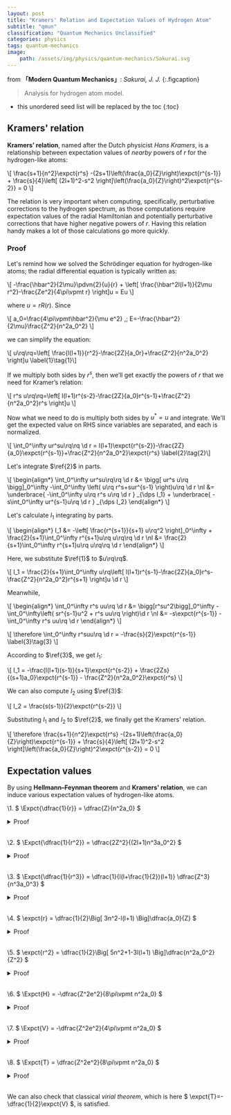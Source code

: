 ```yaml
---
layout: post
title: "Kramers' Relation and Expectation Values of Hydrogen Atom"
subtitle: "qmun"
classification: "Quantum Mechanics Unclassified"
categories: physics
tags: quantum-mechanics
image:
    path: /assets/img/physics/quantum-mechanics/Sakurai.svg
---
```


from **「Modern Quantum Mechanics」**: _Sakurai, J. J._
{:.figcaption}

> Analysis for hydrogen atom model.

<!--more-->
* this unordered seed list will be replaced by the toc
{:toc}

## Kramers' relation

**Kramers’ relation**, named after the Dutch physicist _Hans Kramers_,
is a relationship between expectation values of _nearby_ powers of $r$ for the hydrogen-like atoms:

\\[ \frac{s+1}{n^2}\expct{r^s} -(2s+1)\left(\frac{a_0}{Z}\right)\expct{r^{s-1}} + \frac{s}{4}\left[ (2l+1)^2-s^2 \right]\left(\frac{a_0}{Z}\right)^2\expct{r^{s-2}} = 0 \\]

The relation is very important when computing, specifically, perturbative corrections to the hydrogen spectrum,
as those computations require expectation values of the radial Hamiltonian and potentially perturbative corrections
that have higher negative powers of $r$. Having this relation handy makes a lot of those calculations go more quickly.

### Proof

Let's remind how we solved the Schrödinger equation for hydrogen-like atoms; the radial differential equation is typically written as:

\\[ -\frac{\hbar^2}{2\mu}\pdvn{2}{u}{r} + \left[ \frac{\hbar^2l(l+1)}{2\mu r^2}-\frac{Ze^2}{4\pi\vpmt r} \right]u = Eu \\]

where $u=rR(r)$. Since

\\[ a_0=\frac{4\pi\vpmt\hbar^2}{\mu e^2} ,\; E=-\frac{\hbar^2}{2\mu}\frac{Z^2}{n^2a_0^2} \\]

we can simplify the equation:

\\[ u\rq\rq=\left[ \frac{l(l+1)}{r^2}-\frac{2Z}{a_0r}+\frac{Z^2}{n^2a_0^2} \right]u       \label{1}\tag{1}\\]

If we multiply both sides by $r^s$, then we’ll get exactly the powers of $r$ that we need for Kramer’s relation:

\\[ r^s u\rq\rq=\left[ l(l+1)r^{s-2}-\frac{2Z}{a_0}r^{s-1}+\frac{Z^2}{n^2a_0^2}r^s \right]u \\]

Now what we need to do is multiply both sides by $u^\ast=u$ and integrate.
We'll get the expected value on RHS since variables are separated, and each is normalized.

\\[ \int_0^\infty ur^su\rq\rq \d r = l(l+1)\expct{r^{s-2}}-\frac{2Z}{a_0}\expct{r^{s-1}}+\frac{Z^2}{n^2a_0^2}\expct{r^s}     \label{2}\tag{2}\\]

Let's integrate $\ref{2}$ in parts.

\\[ \begin{align\*}
\int_0^\infty ur^su\rq\rq \d r
&= \bigg[ ur^s u\rq \bigg]_0^\infty -\int_0^\infty \left( u\rq r^s+sur^{s-1} \right)u\rq \d r \nl
&= \underbrace{ -\int_0^\infty u\rq r^s u\rq \d r } _{\dps I_1} + \underbrace{ -s\int_0^\infty ur^{s-1}u\rq \d r } _{\dps I_2}
\end{align\*} \\]

Let's calculate $I_1$ integrating by parts.

\\[ \begin{align\*}
I_1 &= -\left[ \frac{r^{s+1}}{s+1} u\rq^2 \right]_0^\infty + \frac{2}{s+1}\int_0^\infty r^{s+1}u\rq u\rq\rq \d r \nl
&= \frac{2}{s+1}\int_0^\infty r^{s+1}u\rq u\rq\rq \d r
\end{align\*} \\]

Here, we substitute $\ref{1}$ to $u\rq\rq$.

\\[ I_1 = \frac{2}{s+1}\int_0^\infty u\rq\left[ l(l+1)r^{s-1}-\frac{2Z}{a_0}r^s-\frac{Z^2}{n^2a_0^2}r^{s+1} \right]u \d r \\]

Meanwhile,

\\[ \begin{align\*}
\int_0^\infty r^s uu\rq \d r &= \bigg[r^su^2\bigg]_0^\infty -\int_0^\infty\left( sr^{s-1}u^2 + r^s uu\rq \right)\d r \nl
&= -s\expct{r^{s-1}} -\int_0^\infty r^s uu\rq \d r
\end{align\*} \\]

\\[ \therefore \int_0^\infty r^suu\rq \d r = -\frac{s}{2}\expct{r^{s-1}}  \label{3}\tag{3} \\]

According to $\ref{3}$, we get $I_1$:

\\[ I_1 = -\frac{l(l+1)(s-1)}{s+1}\expct{r^{s-2}} + \frac{2Zs}{(s+1)a_0}\expct{r^{s-1}} - \frac{Z^2}{n^2a_0^2}\expct{r^s} \\]

We can also compute $I_2$ using $\ref{3}$:

\\[ I_2 = \frac{s(s-1)}{2}\expct{r^{s-2}} \\]

Substituting $I_1$ and $I_2$ to $\ref{2}$, we finally get the Kramers' relation.

\\[ \therefore \frac{s+1}{n^2}\expct{r^s} -(2s+1)\left(\frac{a_0}{Z}\right)\expct{r^{s-1}} + \frac{s}{4}\left[ (2l+1)^2-s^2 \right]\left(\frac{a_0}{Z}\right)^2\expct{r^{s-2}} = 0 \\]

## Expectation values

By using **Hellmann–Feynman theorem** and **Kramers' relation**, we can induce various expectation values of hydrogen-like atoms.

\1. $ \Expct{\dfrac{1}{r}} = \dfrac{Z}{n^2a_0} $
<details markdown="1"> <summary> Proof </summary>

Let's use the fundamental charge $e$ as a parameter for the Hellman-Feynman theorem.

\\[ \hat{H}(e) = -\frac{\hbar^2}{2\mu}\laplacian - \frac{Ze^2}{4\pi\vpmt r} \\]
  
Then,
  
\\[ \pdv{\hat{H}}{e} = -\frac{Ze}{2\pi\vpmt r} \\]
  
The energy of the electron dependent on $e$ is:
  
\\[ E_n(e) = -\frac{\mu}{2\hbar^2}\left( \frac{Ze^2}{4\pi\vpmt} \right)^2 \\]
  
Then,
  
\\[ \pdv{E_n}{e} = -\frac{1}{2\pi\vpmt}\frac{Z^2}{n^2a_0} \\]
  
By the Hellmann-Feynman theorem, we get:
  
\\[ \begin{align\*}
\pdv{E_n}{e} 
&= \Expct{\pdv{\hat{H}}{e}} \nl
&= -\frac{Ze}{2\pi\vpmt}\Expct{\frac{1}{r}}
\end{align\*} \\]

Therefore,

\\[ \therefore \Expct{\frac{1}{r}} = \frac{Z}{n^2a_0} \\]

It can be also derived from substituting $s=0$ to the Kramers' relation.

</details> <br>


\2. $ \Expct{\dfrac{1}{r^2}} = \dfrac{2Z^2}{(2l+1)n^3a_0^2} $
<details markdown="1"> <summary> Proof </summary>

Let's use the angular momentum quantum number $l$ as a parameter for the Hellman-Feynman theorem.

\\[ \hat{H}(l) = \frac{\hbar^2}{2\mu r}\pdvn{2}{ }{r}r + \frac{\hbar^2l(l+1)}{2\mu r^2} - \frac{Ze^2}{4\pi\vpmt r} \\]

Then,

\\[ \pdv{\hat{H}}{l} = \frac{\hbar^2(2l+1)}{2\mu r^2} \\]

We showed that the principle quantum number $n$ and the angular momentum quantum number $l$ 
has the following relationship finding the eigenfunction of hydrogen-like atoms:

\\[ n=l+N+1 \;(N\in\N_0) \\]

The energy of the electron dependent on $l$ is:

\\[ E_n(l) = -\frac{\hbar^2}{2\mu} \frac{Z^2}{(l+N+1)^2a_0^2} \\]

Then,

\\[ \pdv{E_n}{l} = \frac{\hbar^2}{\mu} \frac{Z^2}{(l+N+1)^3a_0^2} \\]

By the Hellmann-Feynman theorem, we get:

\\[ \begin{align\*}
\pdv{E_n}{l}
&= \Expct{\pdv{\hat{H}}{l}} \nl
&= \frac{\hbar^2(2l+1)}{2\mu} \Expct{\frac{1}{r^2}}
\end{align\*} \\]

Therefore,

\\[ \therefore \Expct{\frac{1}{r^2}} = \frac{2Z^2}{(2l+1)n^3a_0^2} \\]

It can be also derived from substituting $s=1$ to the Kramers' relation.
</details> <br>

\3. $ \Expct{\dfrac{1}{r^3}} = \dfrac{1}{l(l+\frac{1}{2})(l+1)} \dfrac{Z^3}{n^3a_0^3} $
<details markdown="1"> <summary> Proof </summary>

Let's put $s=-1$ for the Kramers' relation.

\\[ \frac{a_0}{Z}\Expct{\frac{1}{r^2}} - \frac{1}{4}\left[ (2l+1)^2-1 \right]\left(\frac{a_0}{Z}\right)^2\Expct{\frac{1}{r^3}} = 0  \\]

\\[ \therefore \Expct{\frac{1}{r^3}} = \frac{1}{l(l+\frac{1}{2})(l+1)} \frac{Z^3}{n^3a_0^3} \\]

</details> <br>

\4. $ \expct{r} = \dfrac{1}{2}\Big[ 3n^2-l(l+1) \Big]\dfrac{a_0}{Z} $
<details markdown="1"> <summary> Proof </summary>

It can be similarly shown by the Kramers' relation.

</details> <br>

\5. $ \expct{r^2} = \dfrac{1}{2}\Big[ 5n^2+1-3l(l+1) \Big]\dfrac{n^2a_0^2}{Z^2} $
<details markdown="1"> <summary> Proof </summary>

Either.

</details> <br>

\6. $ \Expct{H} = -\dfrac{Z^2e^2}{8\pi\vpmt n^2a_0} $
<details markdown="1"> <summary> Proof </summary>

We showed it _[here](/physics/hydrogen-atom-schrodinger.html)_.

</details> <br>

\7. $ \Expct{V} = -\dfrac{Z^2e^2}{4\pi\vpmt n^2a_0} $
<details markdown="1"> <summary> Proof </summary>

It is trivial from 1.

</details> <br>

\8. $ \Expct{T} = \dfrac{Z^2e^2}{8\pi\vpmt n^2a_0} $
<details markdown="1"> <summary> Proof </summary>

It is trivial from 6 and 7.

</details> <br>

We can also check that classical _virial theorem_, which is here $ \expct{T}=-\dfrac{1}{2}\expct{V} $, is satisfied.